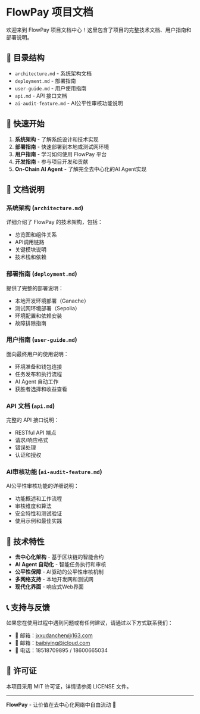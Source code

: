 # FlowPay 项目文档

欢迎来到 FlowPay 项目文档中心！这里包含了项目的完整技术文档、用户指南和部署说明。

## 📁 目录结构

- `architecture.md` - 系统架构文档
- `deployment.md` - 部署指南
- `user-guide.md` - 用户使用指南
- `api.md` - API 接口文档
- `ai-audit-feature.md` - AI公平性审核功能说明

## 🚀 快速开始

1. **系统架构** - 了解系统设计和技术实现
2. **部署指南** - 快速部署到本地或测试网环境
3. **用户指南** - 学习如何使用 FlowPay 平台
4. **开发指南** - 参与项目开发和贡献
5. **On-Chain AI Agent** - 了解完全去中心化的AI Agent实现

## 📖 文档说明

### 系统架构 (`architecture.md`)
详细介绍了 FlowPay 的技术架构，包括：
- 总览图和组件关系
- API调用链路
- 关键模块说明
- 技术栈和依赖

### 部署指南 (`deployment.md`)
提供了完整的部署说明：
- 本地开发环境部署（Ganache）
- 测试网环境部署（Sepolia）
- 环境配置和依赖安装
- 故障排除指南

### 用户指南 (`user-guide.md`)
面向最终用户的使用说明：
- 环境准备和钱包连接
- 任务发布和执行流程
- AI Agent 自动工作
- 获胜者选择和收益查看

### API 文档 (`api.md`)
完整的 API 接口说明：
- RESTful API 端点
- 请求/响应格式
- 错误处理
- 认证和授权

### AI审核功能 (`ai-audit-feature.md`)
AI公平性审核功能的详细说明：
- 功能概述和工作流程
- 审核维度和算法
- 安全特性和测试验证
- 使用示例和最佳实践

## 🔧 技术特性

- **去中心化架构** - 基于区块链的智能合约
- **AI Agent 自动化** - 智能任务执行和审核
- **公平性保障** - AI驱动的公平性审核机制
- **多网络支持** - 本地开发网和测试网
- **现代化界面** - 响应式Web界面

## 📞 支持与反馈

如果您在使用过程中遇到问题或有任何建议，请通过以下方式联系我们：

- 📧 邮箱：jxxudanchen@163.com
- 📧 邮箱：baibiying@icloud.com
- 📱 电话：18518709895 / 18600665034

## 📄 许可证

本项目采用 MIT 许可证，详情请参阅 LICENSE 文件。

---

**FlowPay** - 让价值在去中心化网络中自由流动 🚀
